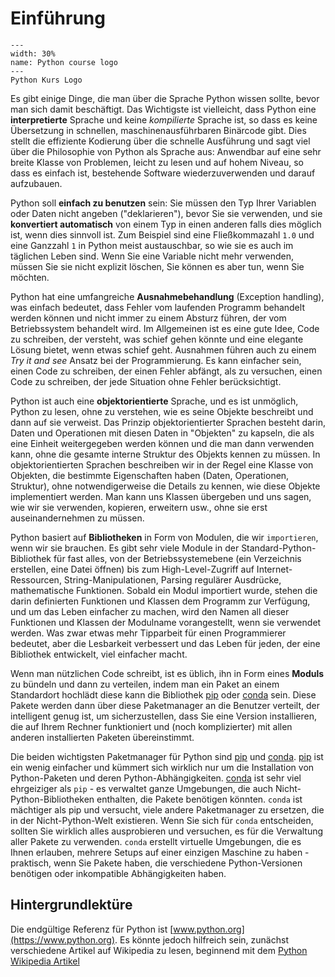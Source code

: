 # Einführung

```{figure} img/python-course.svg
---
width: 30%
name: Python course logo
---
Python Kurs Logo
```

Es gibt einige Dinge, die man über die Sprache Python wissen sollte, bevor man sich damit beschäftigt. Das Wichtigste ist vielleicht, dass Python eine **interpretierte** Sprache und keine *kompilierte* Sprache ist, so dass es keine Übersetzung in schnellen, maschinenausführbaren Binärcode gibt. Dies stellt die effiziente Kodierung über die schnelle Ausführung und sagt viel über die Philosophie von Python als Sprache aus: Anwendbar auf eine sehr breite Klasse von Problemen, leicht zu lesen und auf hohem Niveau, so dass es einfach ist, bestehende Software wiederzuverwenden und darauf aufzubauen.

Python soll **einfach zu benutzen** sein: Sie müssen den Typ Ihrer Variablen oder Daten nicht angeben ("deklarieren"), bevor Sie sie verwenden, und sie **konvertiert automatisch** von einem Typ in einen anderen falls dies möglich ist, wenn dies sinnvoll ist. Zum Beispiel sind eine Fließkommazahl `1.0` und eine Ganzzahl `1` in Python meist austauschbar, so wie sie es auch im täglichen Leben sind. Wenn Sie eine Variable nicht mehr verwenden, müssen Sie sie nicht explizit löschen, Sie können es aber tun, wenn Sie möchten.

Python hat eine umfangreiche **Ausnahmebehandlung** (Exception handling), was einfach bedeutet, dass Fehler vom laufenden Programm behandelt werden können und nicht immer zu einem Absturz führen, der vom Betriebssystem behandelt wird. Im Allgemeinen ist es eine gute Idee, Code zu schreiben, der versteht, was schief gehen könnte und eine elegante Lösung bietet, wenn etwas schief geht. Ausnahmen führen auch zu einem *Try it and see* Ansatz bei der Programmierung. Es kann einfacher sein, einen Code zu schreiben, der einen Fehler abfängt, als zu versuchen, einen Code zu schreiben, der jede Situation ohne Fehler berücksichtigt.

Python ist auch eine **objektorientierte** Sprache, und es ist unmöglich, Python zu lesen, ohne zu verstehen, wie es seine Objekte beschreibt und dann auf sie verweist. Das Prinzip objektorientierter Sprachen besteht darin, Daten und Operationen mit diesen Daten in "Objekten" zu kapseln, die als eine Einheit weitergegeben werden können und die man dann verwenden kann, ohne die gesamte interne Struktur des Objekts kennen zu müssen. In objektorientierten Sprachen beschreiben wir in der Regel eine Klasse von Objekten, die bestimmte Eigenschaften haben (Daten, Operationen, Struktur), ohne notwendigerweise die Details zu kennen, wie diese Objekte implementiert werden. Man kann uns Klassen übergeben und uns sagen, wie wir sie verwenden, kopieren, erweitern usw., ohne sie erst auseinandernehmen zu müssen.

Python basiert auf **Bibliotheken** in Form von Modulen, die wir `importieren`, wenn wir sie brauchen. Es gibt sehr viele Module in der Standard-Python-Bibliothek für fast alles, von der Betriebssystemebene (ein Verzeichnis erstellen, eine Datei öffnen) bis zum High-Level-Zugriff auf Internet-Ressourcen, String-Manipulationen, Parsing regulärer Ausdrücke, mathematische Funktionen. Sobald ein Modul importiert wurde, stehen die darin definierten Funktionen und Klassen dem Programm zur Verfügung, und um das Leben einfacher zu machen, wird den Namen all dieser Funktionen und Klassen der Modulname vorangestellt, wenn sie verwendet werden. Was zwar etwas mehr Tipparbeit für einen Programmierer bedeutet, aber die Lesbarkeit verbessert und das Leben für jeden, der eine Bibliothek entwickelt, viel einfacher macht.

Wenn man nützlichen Code schreibt, ist es üblich, ihn in Form eines **Moduls** zu bündeln und dann zu verteilen, indem man ein Paket an einem Standardort hochlädt diese kann die Bibliothek [pip](https://pypi.org/project/pip/) oder [conda](https://anaconda.org/conda-forge/repo) sein. Diese Pakete werden dann über diese Paketmanager an die Benutzer verteilt, der intelligent genug ist, um sicherzustellen, dass Sie eine Version installieren, die auf Ihrem Rechner funktioniert und (noch komplizierter) mit allen anderen installierten Paketen übereinstimmt.

Die beiden wichtigsten Paketmanager für Python sind [pip](https://pypi.org/project/pip/) und [conda](https://anaconda.org/conda-forge/repo). [pip](https://pypi.org/project/pip/) ist ein wenig einfacher und kümmert sich wirklich nur um die Installation von Python-Paketen und deren Python-Abhängigkeiten.
[conda](https://anaconda.org/conda-forge/repo) ist sehr viel ehrgeiziger als `pip` - es verwaltet ganze Umgebungen, die auch Nicht-Python-Bibliotheken enthalten, die Pakete benötigen könnten. `conda` ist mächtiger als pip und versucht, viele andere Paketmanager zu ersetzen, die in der Nicht-Python-Welt existieren. Wenn Sie sich für `conda` entscheiden, sollten Sie wirklich alles ausprobieren und versuchen, es für die Verwaltung aller Pakete zu verwenden. `conda` erstellt virtuelle Umgebungen, die es Ihnen erlauben, mehrere Setups auf einer einzigen Maschine zu haben - praktisch, wenn Sie Pakete haben, die verschiedene Python-Versionen benötigen oder inkompatible Abhängigkeiten haben.

## Hintergrundlektüre

Die endgültige Referenz für Python ist [www.python.org](https://www.python.org). Es könnte jedoch hilfreich sein, zunächst verschiedene Artikel auf Wikipedia zu lesen, beginnend mit dem [Python Wikipedia Artikel](https://en.wikipedia.org/wiki/Python_(programming_language))
